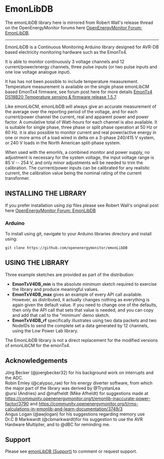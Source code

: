 # EmonLibDB

The emonLibDB library here is mirrored from Robert Wall's release thread on the OpenEnergyMonitor forums here [OpenEnergyMonitor Forum: EmonLibDB](https://community.openenergymonitor.org/t/emonlibdb-version-1-0-0/23535).

---

EmonLibDB is a Continuous Monitoring Arduino library designed for AVR-DB based electricity monitoring hardware such as the EmonTx4.

It is able to monitor continuously 3 voltage channels and 12 current/power/energy channels, three pulse inputs (or two pulse inputs and one low voltage analogue input).

It has has not been possible to include temperature measurement. Temperature measurement is available on the single phase emonLibCM based EmonTx4 firmware, see forum post here for more details [EmonTx4 DS18B20 Temperature sensing & firmware release 1.5.7](https://community.openenergymonitor.org/t/emontx4-ds18b20-temperature-sensing-firmware-release-1-5-7/23496).

Like emonLibCM, emonLibDB will always give an accurate measurement of the average over the reporting period of the voltage, and for each current/power channel the current, real and apparent power and power factor. A cumulative total of Watt-hours for each channel is also available. It is suitable for single phase, three phase or split phase operation at 50 Hz or 60 Hz. it is also possible to monitor current and real power/active energy in one or more arms of a load wired in delta on a 3-phase 240/415 V system, or 240 V loads in the North American split-phase system.

When used with the emonVs, a combined monitor and power supply, no adjustment is necessary for the system voltage, the input voltage range is 85 V -- 254 V, and only minor adjustments will be needed to trim the calibration. The currrent/power inputs can be calibrated for any realistic current, the calibration value being the nominal rating of the current transformer.

## INSTALLING THE LIBRARY

If you prefer installation using zip files please see Robert Wall's original post here [OpenEnergyMonitor Forum: EmonLibDB](https://community.openenergymonitor.org/t/emonlibdb-version-1-0-0/23535)

### Arduino

To install using git, navigate to your Arduino libraries directory and install using:

    git clone https://github.com/openenergymonitor/emonLibDB


## USING THE LIBRARY

Three example sketches are provided as part of the distribution:

- **EmonTxV4DB_min** is the absolute minimum sketch required to exercise the library and produce meaningful values.
- **EmonTxV4DB_max** gives an example of every API call available. However, as distributed, it actually changes nothing as everything is again given the default value. If you need to change one of the defaults, then only the API call that sets that value is needed, and you can copy and add that call to the "minimum' demo sketch.
- **EmonTxV4DB_rf** specifically illustrates using two data packets and two NodeIDs to send the complete set a data generated by 12 channels, using the Low Power Lab library.

The EmonLibDB library is not a direct replacement for the modified versions of emonLibCM for the emonTx4.

## Acknowledgements

Jörg Becker (@joergbecker32) for his background work on interrupts and the ADC.<br>
Robin Emley (@calypso_rae) for his energy diverter software, from which the major part of the library was derived by @TrystanLea<br>
@ursi (Andries) and @mafheldt (Mike Afheldt) for suggestions made at https://community.openenergymonitor.org/t/emonlib-inaccurate-power-factor/3790 and https://community.openenergymonitor.org/t/rms-calculations-in-emonlib-and-learn-documentation/3749/3<br>
Angus Logan (@awjlogan) for his suggestions regarding memory use<br>
Dr.C B Markwardt (@cbmarkwardt)for his suggestion to use the AVR Hardware Multiplier, and to @dBC for reminding me.<br>

## Support

Please see [emonLibDB (Support)](https://community.openenergymonitor.org/t/emonlibdb-support/23536) to comment or request support.
